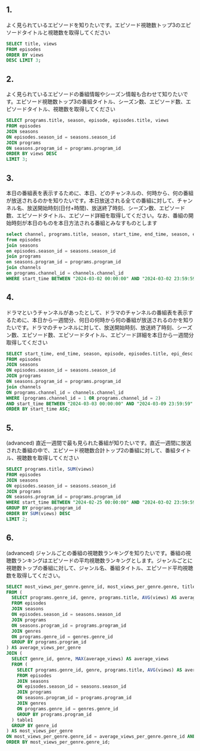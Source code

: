 ## 1. 
よく見られているエピソードを知りたいです。エピソード視聴数トップ3のエピソードタイトルと視聴数を取得してください

```sql
SELECT title, views 
FROM episodes
ORDER BY views 
DESC LIMIT 3;
```

## 2. 
よく見られているエピソードの番組情報やシーズン情報も合わせて知りたいです。エピソード視聴数トップ3の番組タイトル、シーズン数、エピソード数、エピソードタイトル、視聴数を取得してください

```sql
SELECT programs.title, season, episode, episodes.title, views
FROM episodes
JOIN seasons
ON episodes.season_id = seasons.season_id
JOIN programs
ON seasons.program_id = programs.program_id
ORDER BY views DESC 
LIMIT 3;
```
## 3.
本日の番組表を表示するために、本日、どのチャンネルの、何時から、何の番組が放送されるのかを知りたいです。本日放送される全ての番組に対して、チャンネル名、放送開始時刻(日付+時間)、放送終了時刻、シーズン数、エピソード数、エピソードタイトル、エピソード詳細を取得してください。なお、番組の開始時刻が本日のものを本日方法される番組とみなすものとします

```sql
select channel, programs.title, season, start_time, end_time, season, episode, episodes.title, epi_desc
from episodes
join seasons
on episodes.season_id = seasons.season_id
join programs
on seasons.program_id = programs.program_id
join channels
on programs.channel_id = channels.channel_id 
WHERE start_time BETWEEN "2024-03-02 00:00:00" AND "2024-03-02 23:59:59";
```

## 4.
ドラマというチャンネルがあったとして、ドラマのチャンネルの番組表を表示するために、本日から一週間分、何日の何時から何の番組が放送されるのかを知りたいです。ドラマのチャンネルに対して、放送開始時刻、放送終了時刻、シーズン数、エピソード数、エピソードタイトル、エピソード詳細を本日から一週間分取得してください

```sql
SELECT start_time, end_time, season, episode, episodes.title, epi_desc
FROM episodes
JOIN seasons
ON episodes.season_id = seasons.season_id
JOIN programs
ON seasons.program_id = programs.program_id
join channels
ON programs.channel_id = channels.channel_id 
WHERE (programs.channel_id = 1 OR programs.channel_id = 2)
AND start_time BETWEEN "2024-03-03 00:00:00" AND "2024-03-09 23:59:59"
ORDER BY start_time ASC;
```

## 5.
(advanced) 直近一週間で最も見られた番組が知りたいです。直近一週間に放送された番組の中で、エピソード視聴数合計トップ2の番組に対して、番組タイトル、視聴数を取得してください

```sql
SELECT programs.title, SUM(views) 
FROM episodes
JOIN seasons
ON episodes.season_id = seasons.season_id
JOIN programs
ON seasons.program_id = programs.program_id
WHERE start_time BETWEEN "2024-02-25 00:00:00" AND "2024-03-02 23:59:59"
GROUP BY programs.program_id
ORDER BY SUM(views) DESC
LIMIT 2;
```

## 6.
(advanced) ジャンルごとの番組の視聴数ランキングを知りたいです。番組の視聴数ランキングはエピソードの平均視聴数ランキングとします。ジャンルごとに視聴数トップの番組に対して、ジャンル名、番組タイトル、エピソード平均視聴数を取得してください。

```sql
SELECT most_views_per_genre.genre_id, most_views_per_genre.genre, title, most_views_per_genre.average_views
FROM (
  SELECT programs.genre_id, genre, programs.title, AVG(views) AS average_views
  FROM episodes
  JOIN seasons
  ON episodes.season_id = seasons.season_id
  JOIN programs
  ON seasons.program_id = programs.program_id
  JOIN genres
  ON programs.genre_id = genres.genre_id
  GROUP BY programs.program_id
) AS average_views_per_genre
JOIN (
  SELECT genre_id, genre, MAX(average_views) AS average_views
  FROM (
    SELECT programs.genre_id, genre, programs.title, AVG(views) AS average_views
    FROM episodes
    JOIN seasons
    ON episodes.season_id = seasons.season_id
    JOIN programs
    ON seasons.program_id = programs.program_id
    JOIN genres
    ON programs.genre_id = genres.genre_id
    GROUP BY programs.program_id
  ) table1
  GROUP BY genre_id
) AS most_views_per_genre
ON most_views_per_genre.genre_id = average_views_per_genre.genre_id AND most_views_per_genre.average_views = average_views_per_genre.average_views
ORDER BY most_views_per_genre.genre_id;
```
